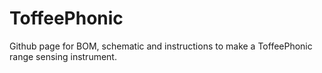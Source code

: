 # ToffeePhonic
Github page for BOM, schematic and instructions to make a ToffeePhonic range sensing instrument.

